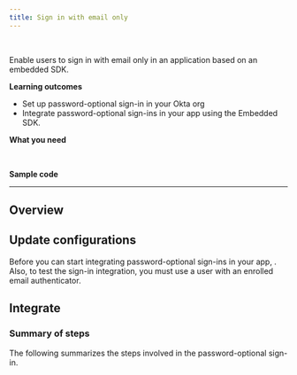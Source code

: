 ```yaml
---
title: Sign in with email only
---
```


<div class="oie-embedded-sdk">

<ApiLifecycle access="ie" /><br>

Enable users to sign in with email only in an application based on an embedded SDK.

**Learning outcomes**

* Set up password-optional sign-in in your Okta org
* Integrate password-optional sign-ins in your app using the Embedded SDK.

**What you need**

<StackSnippet snippet="whatyouneed" />
</br>

**Sample code**

<StackSnippet snippet="samplecode" />

---

## Overview

## Update configurations

Before you can start integrating password-optional sign-ins in your app, <StackSnippet snippet="setupoktaorg" inline/>. Also, to test the sign-in integration, you must use a user with an enrolled email authenticator.

## Integrate

### Summary of steps

The following summarizes the steps involved in the password-optional sign-in.

<StackSnippet snippet="integrationsummary" />

<StackSnippet snippet="integrationsteps" />

</div>
